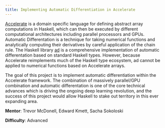 ```yaml
---
title: Implementing Automatic Differentiation in Accelerate
---
```


[Accelerate](https://github.com/AccelerateHS) is a domain specific language for defining abstract
array computations in Haskell, which can then be executed by different computational architectures
including parallel processors and GPUs. Automatic Differentation is a technique for taking numerical
functions and analytically computing their derivatives by careful application of the chain rule. The
Haskell library [ad](https://github.com/ekmett/ad) is a comprehensive implementation of automatic
differentation based on standard Haskell types. However, because Accelerate reimplements much of
the Haskell type ecosystem, ad cannot be applied to numerical functions based on Accelerate arrays.

The goal of this project is to implement automatic differentiation within the Accelerate framework.
The combination of massively parallel/GPU combination and automatic differentation is one of the
core technical advances which is driving the ongoing deep learning revolution, and the success of
this project would allow Haskell to stake out territory in this ever expanding area.

**Mentor**: Trevor McDonell, Edward Kmett, Sacha Sokoloski

**Difficulty**: Advanced
